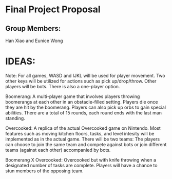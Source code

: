 # Final Project Proposal

## Group Members:

Han Xiao and Eunice Wong
       
# IDEAS:
Note: For all games, WASD and IJKL will be used for player movement. Two other keys will be utilized for actions such as pick up/drop/throw. Other players will be bots. There is also a one-player option.

Boomerang: A multi-player game that involves players throwing boomerangs at each other in an obstacle-filled setting. Players die once they are hit by the boomerang. Players can also pick up orbs to gain special abilities. There are a total of 15 rounds, each round ends with the last man standing. 

Overcooked: A replica of the actual Overcooked game on Nintendo. Most features such as moving kitchen floors, tasks, and level intesity will be implemented as in the actual game. There will be two teams: The players can choose to join the same team and compete against bots or join different teams (against each other) accompanied by bots.

Boomerang X Overcooked: Overcooked but with knife throwing when a designated number of tasks are complete. Players will have a chance to stun members of the opposing team.
